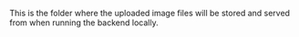 This is the folder where the uploaded image files will be stored and served from when running the backend locally.
